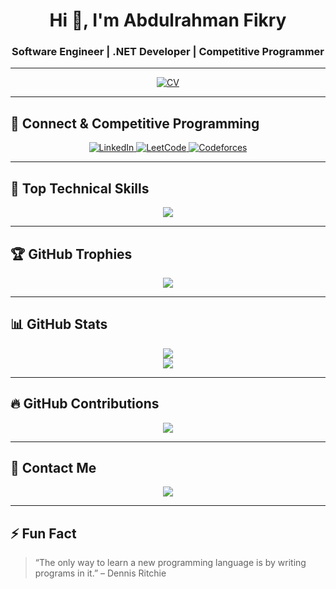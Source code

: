 <h1 align="center">Hi 👋, I'm Abdulrahman Fikry</h1>
<h3 align="center">Software Engineer | .NET Developer | Competitive Programmer</h3>

---

<p align="center">
  <a href="https://drive.google.com/drive/folders/1nG5q3Yl-fvFKML0jFUDFy3qa5CEEFbpV" target="_blank">
    <img src="https://img.shields.io/badge/My%20CV-Green?style=for-the-badge&logo=google-drive&logoColor=white&color=28a745" alt="CV">
  </a>
  <!-- Optional: Add portfolio if available -->
  <!--
  <a href="YOUR_PORTFOLIO_LINK" target="_blank">
    <img src="https://img.shields.io/badge/My%20Portfolio-Blue?style=for-the-badge&logo=github&logoColor=white&color=007acc" alt="Portfolio">
  </a>
  -->
</p>

---

## 📌 Connect & Competitive Programming

<p align="center">
  <a href="https://www.linkedin.com/in/abdulrahman-fikry-7787392a6/" target="_blank">
    <img src="https://img.shields.io/badge/LinkedIn-0A66C2?style=for-the-badge&logo=linkedin&logoColor=white" alt="LinkedIn">
  </a>
  <a href="https://leetcode.com/u/abdulrahmanfikry1/" target="_blank">
    <img src="https://img.shields.io/badge/LeetCode-FFA116?style=for-the-badge&logo=leetcode&logoColor=white" alt="LeetCode">
  </a>
  <a href="https://codeforces.com/profile/ABDULRAHMANFIKRY0" target="_blank">
    <img src="https://img.shields.io/badge/Codeforces-1f8acb?style=for-the-badge&logo=codeforces&logoColor=white" alt="Codeforces">
  </a>
</p>

---

## 🧠 Top Technical Skills

<p align="center">
  <img src="https://skillicons.dev/icons?i=cs,dotnet,cpp,html,css,js,sql,mongodb,redis,docker,linux,kubernetes,git,github,azure" />
</p>

---

## 🏆 GitHub Trophies

<p align="center">
  <img src="https://github-profile-trophy.vercel.app/?username=AbdulrahmanFikry&theme=radical&margin-w=10&margin-h=10&no-frame=true" />
</p>

---

## 📊 GitHub Stats

<p align="center">
  <img src="https://github-readme-stats.vercel.app/api?username=AbdulrahmanFikry&show_icons=true&theme=radical&hide_border=true" />
  <br />
  <img src="https://github-readme-streak-stats.herokuapp.com/?user=AbdulrahmanFikry&theme=radical&hide_border=true" />
</p>

---

## 🔥 GitHub Contributions

<p align="center">
  <img src="https://github-readme-activity-graph.cyclic.app/graph?username=AbdulrahmanFikry&theme=react-dark&hide_border=true" />
</p>

---

## 💬 Contact Me

<p align="center">
  <a href="mailto:abdulrahmanfikry1@gmail.com">
    <img src="https://img.shields.io/badge/Gmail-D14836?style=for-the-badge&logo=gmail&logoColor=white" />
  </a>
</p>

---

## ⚡ Fun Fact
> “The only way to learn a new programming language is by writing programs in it.” – Dennis Ritchie
